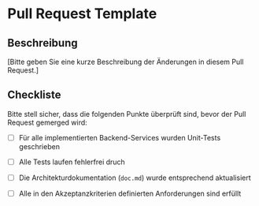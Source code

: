# Pull Request Template

## Beschreibung

[Bitte geben Sie eine kurze Beschreibung der Änderungen in diesem Pull Request.]

## Checkliste
Bitte stell sicher, dass die folgenden Punkte überprüft sind, bevor der Pull Request gemerged wird:

- [ ] Für alle implementierten Backend-Services wurden Unit-Tests geschrieben
- [ ] Alle Tests laufen fehlerfrei druch

- [ ] Die Architekturdokumentation  (`doc.md`) wurde entsprechend aktualisiert

- [ ] Alle in den Akzeptanzkriterien definierten Anforderungen sind erfüllt
